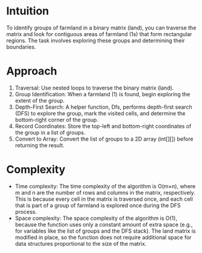 # Intuition
To identify groups of farmland in a binary matrix (land), you can traverse the matrix and look for contiguous areas of farmland (1s) that form rectangular regions. The task involves exploring these groups and determining their boundaries.

# Approach
1. Traversal: Use nested loops to traverse the binary matrix (land).
2. Group Identification: When a farmland (1) is found, begin exploring the extent of the group.
3. Depth-First Search: A helper function, Dfs, performs depth-first search (DFS) to explore the group, mark the visited cells, and determine the bottom-right corner of the group.
4. Record Coordinates: Store the top-left and bottom-right coordinates of the group in a list of groups.
5. Convert to Array: Convert the list of groups to a 2D array (int[][]) before returning the result.
# Complexity
- Time complexity: The time complexity of the algorithm is O(m×n), where m and n are the number of rows and columns in the matrix, respectively. This is because every cell in the matrix is traversed once, and each cell that is part of a group of farmland is explored once during the DFS process.
- Space complexity: The space complexity of the algorithm is O(1), because the function uses only a constant amount of extra space (e.g., for variables like the list of groups and the DFS stack). The land matrix is modified in place, so the function does not require additional space for data structures proportional to the size of the matrix.
